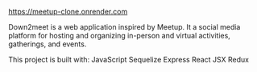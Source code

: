 https://meetup-clone.onrender.com

Down2meet is a web application inspired by Meetup. It a social media platform for hosting and organizing in-person and virtual activities, gatherings, and events.

This project is built with:
JavaScript
Sequelize
Express
React JSX
Redux

